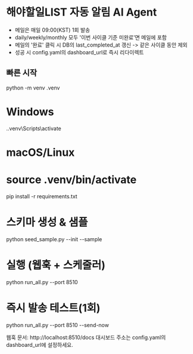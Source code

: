 # 해야할일LIST 자동 알림 AI Agent

- 메일은 매일 09:00(KST) 1회 발송
- daily/weekly/monthly 모두 '이번 사이클 기준 미완료'면 메일에 포함
- 메일의 '완료' 클릭 시 DB의 last_completed_at 갱신 -> 같은 사이클 동안 제외
- 성공 시 config.yaml의 dashboard_url로 즉시 리다이렉트

## 빠른 시작
python -m venv .venv
# Windows
.\.venv\Scripts\activate
# macOS/Linux
# source .venv/bin/activate

pip install -r requirements.txt

# 스키마 생성 & 샘플
python seed_sample.py --init --sample

# 실행 (웹훅 + 스케줄러)
python run_all.py --port 8510

# 즉시 발송 테스트(1회)
python run_all.py --port 8510 --send-now

웹훅 문서: http://localhost:8510/docs
대시보드 주소는 config.yaml의 dashboard_url에 설정하세요.
